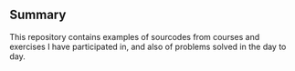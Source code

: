 ## Summary

This repository contains examples of sourcodes from courses and exercises I have participated in, and also of problems solved in the day to day.


